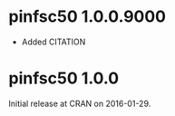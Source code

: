 


# pinfsc50 1.0.0.9000

* Added CITATION


# pinfsc50 1.0.0
Initial release at CRAN on 2016-01-29.
